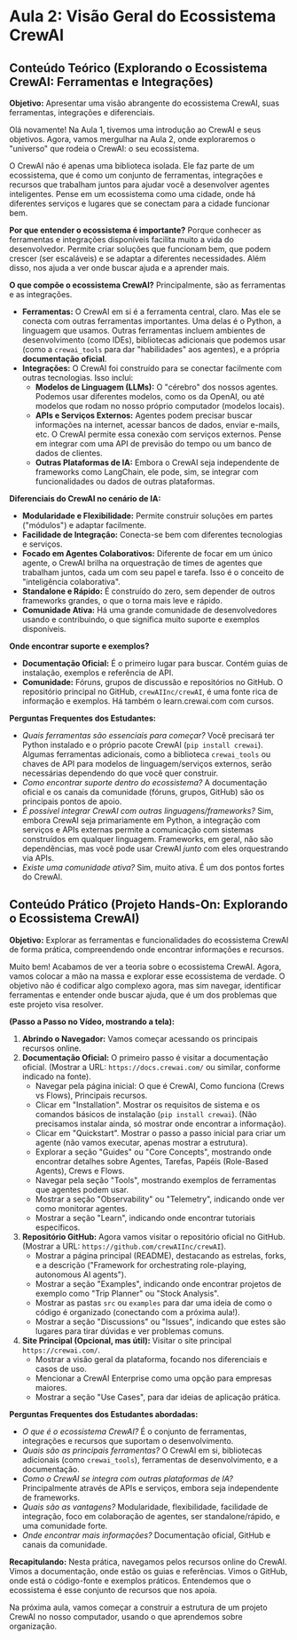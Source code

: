 # Aula 2: Visão Geral do Ecossistema CrewAI

## Conteúdo Teórico (Explorando o Ecossistema CrewAI: Ferramentas e Integrações)

**Objetivo:** Apresentar uma visão abrangente do ecossistema CrewAI, suas ferramentas, integrações e diferenciais.

Olá novamente! Na Aula 1, tivemos uma introdução ao CrewAI e seus objetivos. Agora, vamos mergulhar na Aula 2, onde exploraremos o "universo" que rodeia o CrewAI: o seu ecossistema.

O CrewAI não é apenas uma biblioteca isolada. Ele faz parte de um ecossistema, que é como um conjunto de ferramentas, integrações e recursos que trabalham juntos para ajudar você a desenvolver agentes inteligentes. Pense em um ecossistema como uma cidade, onde há diferentes serviços e lugares que se conectam para a cidade funcionar bem.

**Por que entender o ecossistema é importante?**
Porque conhecer as ferramentas e integrações disponíveis facilita muito a vida do desenvolvedor. Permite criar soluções que funcionam bem, que podem crescer (ser escaláveis) e se adaptar a diferentes necessidades. Além disso, nos ajuda a ver onde buscar ajuda e a aprender mais.

**O que compõe o ecossistema CrewAI?**
Principalmente, são as ferramentas e as integrações.
*   **Ferramentas:** O CrewAI em si é a ferramenta central, claro. Mas ele se conecta com outras ferramentas importantes. Uma delas é o Python, a linguagem que usamos. Outras ferramentas incluem ambientes de desenvolvimento (como IDEs), bibliotecas adicionais que podemos usar (como a `crewai_tools` para dar "habilidades" aos agentes), e a própria **documentação oficial**.
*   **Integrações:** O CrewAI foi construído para se conectar facilmente com outras tecnologias. Isso inclui:
    *   **Modelos de Linguagem (LLMs):** O "cérebro" dos nossos agentes. Podemos usar diferentes modelos, como os da OpenAI, ou até modelos que rodam no nosso próprio computador (modelos locais).
    *   **APIs e Serviços Externos:** Agentes podem precisar buscar informações na internet, acessar bancos de dados, enviar e-mails, etc. O CrewAI permite essa conexão com serviços externos. Pense em integrar com uma API de previsão do tempo ou um banco de dados de clientes.
    *   **Outras Plataformas de IA:** Embora o CrewAI seja independente de frameworks como LangChain, ele pode, sim, se integrar com funcionalidades ou dados de outras plataformas.

**Diferenciais do CrewAI no cenário de IA:**
*   **Modularidade e Flexibilidade:** Permite construir soluções em partes ("módulos") e adaptar facilmente.
*   **Facilidade de Integração:** Conecta-se bem com diferentes tecnologias e serviços.
*   **Focado em Agentes Colaborativos:** Diferente de focar em um único agente, o CrewAI brilha na orquestração de times de agentes que trabalham juntos, cada um com seu papel e tarefa. Isso é o conceito de "inteligência colaborativa".
*   **Standalone e Rápido:** É construído do zero, sem depender de outros frameworks grandes, o que o torna mais leve e rápido.
*   **Comunidade Ativa:** Há uma grande comunidade de desenvolvedores usando e contribuindo, o que significa muito suporte e exemplos disponíveis.

**Onde encontrar suporte e exemplos?**
*   **Documentação Oficial:** É o primeiro lugar para buscar. Contém guias de instalação, exemplos e referência de API.
*   **Comunidade:** Fóruns, grupos de discussão e repositórios no GitHub. O repositório principal no GitHub, `crewAIInc/crewAI`, é uma fonte rica de informação e exemplos. Há também o learn.crewai.com com cursos.

**Perguntas Frequentes dos Estudantes:**
*   *Quais ferramentas são essenciais para começar?* Você precisará ter Python instalado e o próprio pacote CrewAI (`pip install crewai`). Algumas ferramentas adicionais, como a biblioteca `crewai_tools` ou chaves de API para modelos de linguagem/serviços externos, serão necessárias dependendo do que você quer construir.
*   *Como encontrar suporte dentro do ecossistema?* A documentação oficial e os canais da comunidade (fóruns, grupos, GitHub) são os principais pontos de apoio.
*   *É possível integrar CrewAI com outras linguagens/frameworks?* Sim, embora CrewAI seja primariamente em Python, a integração com serviços e APIs externas permite a comunicação com sistemas construídos em qualquer linguagem. Frameworks, em geral, não são dependências, mas você pode usar CrewAI *junto* com eles orquestrando via APIs.
*   *Existe uma comunidade ativa?* Sim, muito ativa. É um dos pontos fortes do CrewAI.

## Conteúdo Prático (Projeto Hands-On: Explorando o Ecossistema CrewAI)

**Objetivo:** Explorar as ferramentas e funcionalidades do ecossistema CrewAI de forma prática, compreendendo onde encontrar informações e recursos.

Muito bem! Acabamos de ver a teoria sobre o ecossistema CrewAI. Agora, vamos colocar a mão na massa e explorar esse ecossistema de verdade. O objetivo não é codificar algo complexo agora, mas sim navegar, identificar ferramentas e entender onde buscar ajuda, que é um dos problemas que este projeto visa resolver.

**(Passo a Passo no Vídeo, mostrando a tela):**

1.  **Abrindo o Navegador:** Vamos começar acessando os principais recursos online.
2.  **Documentação Oficial:** O primeiro passo é visitar a documentação oficial. (Mostrar a URL: `https://docs.crewai.com/` ou similar, conforme indicado na fonte).
    *   Navegar pela página inicial: O que é CrewAI, Como funciona (Crews vs Flows), Principais recursos.
    *   Clicar em "Installation". Mostrar os requisitos de sistema e os comandos básicos de instalação (`pip install crewai`). (Não precisamos instalar ainda, só mostrar onde encontrar a informação).
    *   Clicar em "Quickstart". Mostrar o passo a passo inicial para criar um agente (não vamos executar, apenas mostrar a estrutura).
    *   Explorar a seção "Guides" ou "Core Concepts", mostrando onde encontrar detalhes sobre Agentes, Tarefas, Papéis (Role-Based Agents), Crews e Flows.
    *   Navegar pela seção "Tools", mostrando exemplos de ferramentas que agentes podem usar.
    *   Mostrar a seção "Observability" ou "Telemetry", indicando onde ver como monitorar agentes.
    *   Mostrar a seção "Learn", indicando onde encontrar tutoriais específicos.
3.  **Repositório GitHub:** Agora vamos visitar o repositório oficial no GitHub. (Mostrar a URL: `https://github.com/crewAIInc/crewAI`).
    *   Mostrar a página principal (README), destacando as estrelas, forks, e a descrição ("Framework for orchestrating role-playing, autonomous AI agents").
    *   Mostrar a seção "Examples", indicando onde encontrar projetos de exemplo como "Trip Planner" ou "Stock Analysis".
    *   Mostrar as pastas `src` ou `examples` para dar uma ideia de como o código é organizado (conectando com a próxima aula!).
    *   Mostrar a seção "Discussions" ou "Issues", indicando que estes são lugares para tirar dúvidas e ver problemas comuns.
4.  **Site Principal (Opcional, mas útil):** Visitar o site principal `https://crewai.com/`.
    *   Mostrar a visão geral da plataforma, focando nos diferenciais e casos de uso.
    *   Mencionar a CrewAI Enterprise como uma opção para empresas maiores.
    *   Mostrar a seção "Use Cases", para dar ideias de aplicação prática.

**Perguntas Frequentes dos Estudantes abordadas:**
*   *O que é o ecossistema CrewAI?* É o conjunto de ferramentas, integrações e recursos que suportam o desenvolvimento.
*   *Quais são as principais ferramentas?* O CrewAI em si, bibliotecas adicionais (como `crewai_tools`), ferramentas de desenvolvimento, e a documentação.
*   *Como o CrewAI se integra com outras plataformas de IA?* Principalmente através de APIs e serviços, embora seja independente de frameworks.
*   *Quais são as vantagens?* Modularidade, flexibilidade, facilidade de integração, foco em colaboração de agentes, ser standalone/rápido, e uma comunidade forte.
*   *Onde encontrar mais informações?* Documentação oficial, GitHub e canais da comunidade.

**Recapitulando:**
Nesta prática, navegamos pelos recursos online do CrewAI. Vimos a documentação, onde estão os guias e referências. Vimos o GitHub, onde está o código-fonte e exemplos práticos. Entendemos que o ecossistema é esse conjunto de recursos que nos apoia.

Na próxima aula, vamos começar a construir a estrutura de um projeto CrewAI no nosso computador, usando o que aprendemos sobre organização.
